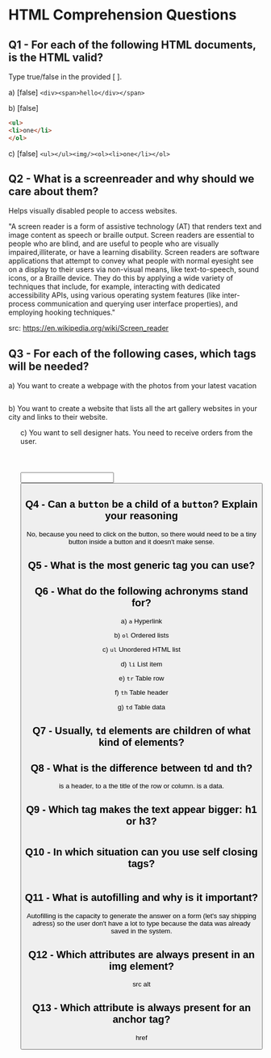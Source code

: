 # HTML Comprehension Questions

## Q1 - For each of the following HTML documents, is the HTML valid?

Type true/false in the provided [ ].

a) [false] `<div><span>hello</div></span>`

b) [false]

```html
<ul>
<li>one</li>
</ol>
```

c) [false] `<ul></ul><img/><ol><li>one</li></ol>`

## Q2 - What is a screenreader and why should we care about them?

Helps visually disabled people to access websites.

"A screen reader is a form of assistive technology (AT) that renders text and image content as speech or braille output. Screen readers are essential to people who are blind, and are useful to people who are visually impaired,illiterate, or have a learning disability. Screen readers are software applications that attempt to convey what people with normal eyesight see on a display to their users via non-visual means, like text-to-speech, sound icons, or a Braille device. They do this by applying a wide variety of techniques that include, for example, interacting with dedicated accessibility APIs, using various operating system features (like inter-process communication and querying user interface properties), and employing hooking techniques."

src: https://en.wikipedia.org/wiki/Screen_reader

## Q3 - For each of the following cases, which tags will be needed?

a) You want to create a webpage with the photos from your latest vacation

<img>

b) You want to create a website that lists all the art gallery websites in your city and links to their website.

<ol> <a>

c) You want to sell designer hats. You need to receive orders from the user.

<img> <h1> <input> <button> <forms>

## Q4 - Can a `button` be a child of a `button`? Explain your reasoning

No, because you need to click on the button, so there would need to be a tiny button inside a button and it doesn't make sense.

## Q5 - What is the most generic tag you can use?

<div>

## Q6 - What do the following achronyms stand for?

a) `a`  Hyperlink

b) `ol` Ordered lists

c) `ul` Unordered HTML list

d) `li` List item

e) `tr` Table row

f) `th` Table header

g) `td` Table data

## Q7 - Usually, `td` elements are children of what kind of elements?

<tr>

## Q8 - What is the difference between td and th?

<th> is a header, to a the title of the row or column.
<td> is a data.

## Q9 - Which tag makes the text appear bigger: h1 or h3?

<h1>

## Q10 - In which situation can you use self closing tags?

<img>
<link>

## Q11 - What is autofilling and why is it important?

Autofilling is the capacity to generate the answer on a form (let's say shipping adress) so the user don't have a lot to type because the data was already saved in the system.

## Q12 - Which attributes are always present in an img element?

src
alt

## Q13 - Which attribute is always present for an anchor tag?

href
